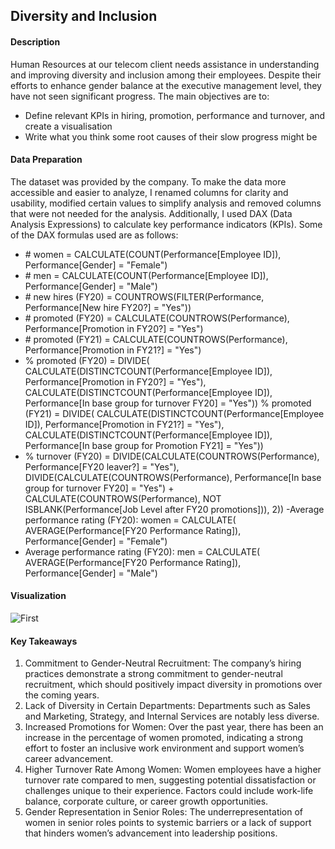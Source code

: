 ## Diversity and Inclusion
#### Description
Human Resources at our telecom client needs assistance in understanding and improving diversity and inclusion among their employees. Despite their efforts to enhance gender balance at the executive management level, they have not seen significant progress. The main objectives are to:
- Define relevant KPIs in hiring, promotion, performance and turnover, and create a visualisation
- Write what you think some root causes of their slow progress might be
#### Data Preparation
The dataset was provided by the company. To make the data more accessible and easier to analyze, I renamed columns for clarity and usability, modified certain values to simplify analysis and removed columns that were not needed for the analysis.
Additionally, I used DAX (Data Analysis Expressions) to calculate key performance indicators (KPIs). Some of the DAX formulas used are as follows:
- \# women = CALCULATE(COUNT(Performance[Employee ID]), Performance[Gender] = "Female")
- \# men = CALCULATE(COUNT(Performance[Employee ID]), Performance[Gender] = "Male")
- \# new hires (FY20) = COUNTROWS(FILTER(Performance, Performance[New hire FY20?] = "Yes"))
- \# promoted (FY20) = CALCULATE(COUNTROWS(Performance), Performance[Promotion in FY20?] = "Yes")
- \# promoted (FY21) = CALCULATE(COUNTROWS(Performance), Performance[Promotion in FY21?] = "Yes")
- % promoted (FY20) = 
 DIVIDE(
    CALCULATE(DISTINCTCOUNT(Performance[Employee ID]), Performance[Promotion in FY20?] = "Yes"),
    CALCULATE(DISTINCTCOUNT(Performance[Employee ID]), Performance[In base group for turnover FY20] = "Yes"))
  % promoted (FY21) = 
 DIVIDE(
    CALCULATE(DISTINCTCOUNT(Performance[Employee ID]), Performance[Promotion in FY21?] = "Yes"),
    CALCULATE(DISTINCTCOUNT(Performance[Employee ID]), Performance[In base group for Promotion FY21] = "Yes"))
- % turnover (FY20) = DIVIDE(CALCULATE(COUNTROWS(Performance), Performance[FY20 leaver?] = "Yes"),
  DIVIDE(CALCULATE(COUNTROWS(Performance), Performance[In base group for turnover FY20] = "Yes") +
        CALCULATE(COUNTROWS(Performance), NOT ISBLANK(Performance[Job Level after FY20 promotions])), 2))
-Average performance rating (FY20): women = 
CALCULATE(
    AVERAGE(Performance[FY20 Performance Rating]),
    Performance[Gender] = "Female")
- Average performance rating (FY20): men = 
CALCULATE(
    AVERAGE(Performance[FY20 Performance Rating]),
    Performance[Gender] = "Male")
#### Visualization
![First](Screenshot.png)
<!-- [Drugi]() -->
<!-- [Treci]()  -->

#### Key Takeaways
1. Commitment to Gender-Neutral Recruitment: The company’s hiring practices demonstrate a strong commitment to gender-neutral recruitment, which should positively impact diversity in promotions over the coming years.
2. Lack of Diversity in Certain Departments: Departments such as Sales and Marketing, Strategy, and Internal Services are notably less diverse.
3. Increased Promotions for Women: Over the past year, there has been an increase in the percentage of women promoted, indicating a strong effort to foster an inclusive work environment and support women’s career advancement.
4. Higher Turnover Rate Among Women: Women employees have a higher turnover rate compared to men, suggesting potential dissatisfaction or challenges unique to their experience. Factors could include work-life balance, corporate culture, or career growth opportunities.
5. Gender Representation in Senior Roles: The underrepresentation of women in senior roles points to systemic barriers or a lack of support that hinders women’s advancement into leadership positions.
